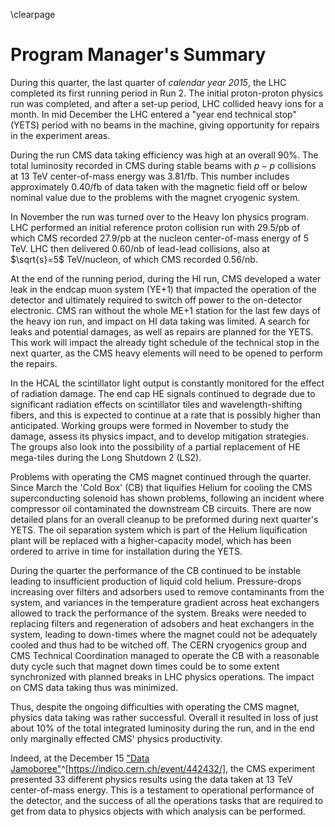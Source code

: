 \clearpage

# Program Manager's Summary

During this quarter, the last quarter of *calendar year 2015*, the LHC completed its first running period in Run 2. The initial proton-proton physics run was completed, and after a set-up period, LHC collided heavy ions for a month. In mid December the LHC entered a "year end technical stop" (YETS) period with no beams in the machine, giving opportunity for repairs in the experiment areas. 

During the run CMS data taking efficiency was high at an overall 90%.  The total luminosity recorded in CMS during stable beams with $p-p$ collisions at 13 TeV center-of-mass energy was 3.81/fb.  This number includes approximately 0.40/fb of data taken with the magnetic field off or below nominal value due to the problems with the magnet cryogenic system.

In November the run was turned over to the Heavy Ion physics program.  LHC performed an initial reference proton collision run with 29.5/pb of which CMS recorded 27.9/pb at the nucleon center-of-mass energy of 5 TeV. LHC then delivered 0.60/nb of lead-lead collisions, also at $\sqrt{s}=5$ TeV/nucleon, of which CMS recorded 0.56/nb. 

At the end of the running period, during the HI run, CMS developed a water leak in the endcap muon system (YE+1) that impacted the operation of the detector and ultimately required to switch off power to the on-detector electronic. CMS ran without the whole ME+1 station for the last few days of the heavy ion run, and impact on HI data taking was limited. A search for  leaks and potential damages, as well as repairs are planned for the YETS. This work will impact the already tight schedule of the technical stop in the next quarter, as the CMS heavy elements will need to be opened to perform the repairs.

In the HCAL the scintillator light output is constantly monitored for the effect of radiation damage. The end cap HE signals continued to degrade due to significant radiation effects on scintillator tiles and wavelength-shifting fibers, and this is expected to continue at a rate that is possibly higher than anticipated. Working groups were formed in November to study the damage, assess its physics impact, and to develop mitigation strategies. The groups also look into the possibility of a partial replacement of HE mega-tiles during the Long Shutdown 2 (LS2).

Problems with operating the CMS magnet continued through the quarter. Since March the 'Cold Box' (CB) that liquifies Helium for cooling the CMS superconducting solenoid has shown problems, following an incident where compressor oil contaminated the downstream CB circuits. There are now detailed plans for an overall cleanup to be preformed during next quarter's YETS. The oil separation system which is part of the Helium liquification plant will be replaced with a higher-capacity model, which has been ordered to arrive in time for installation during the YETS. 

During the quarter the performance of the CB continued to be instable leading to insufficient production of liquid cold helium. Pressure-drops increasing over filters and adsorbers used to remove contaminants from the system, and variances in the temperature gradient across heat exchangers allowed to track the performance of the system. Breaks were needed to replacing filters and regeneration of adsobers and heat exchangers in the system, leading to down-times where the magnet could not be adequately cooled and thus had to be witched off. The CERN cryogenics group and CMS Technical Coordination managed to operate the CB with a reasonable duty cycle such that magnet down times could be to some extent synchronized with planned breaks in LHC physics operations. The impact on CMS data taking thus was minimized. 

Thus, despite the ongoing difficulties with operating the CMS magnet, physics data taking was rather successful. Overall it resulted in loss of just about 10% of the total integrated luminosity during the run, and in the end only marginally effected CMS' physics productivity. 

Indeed, at the December 15 ["Data Jamoboree"](https://indico.cern.ch/event/442432/)^[https://indico.cern.ch/event/442432/], the CMS experiment presented 33 different physics results using the data taken at 13 TeV center-of-mass energy.   This is a testament to operational performance of the detector, and the success of all the operations tasks that are required to get from data to physics objects with which analysis can be performed. 

